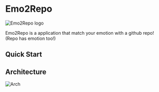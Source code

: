 # Emo2Repo

![Emo2Repo logo](https://i.imgur.com/ypC3rVf.png)

Emo2Repo is a application that match your emotion with a github repo! (Repo has emotion too!)


## Quick Start


## Architecture

![Arch](https://i.imgur.com/qOrh7yD.png)
